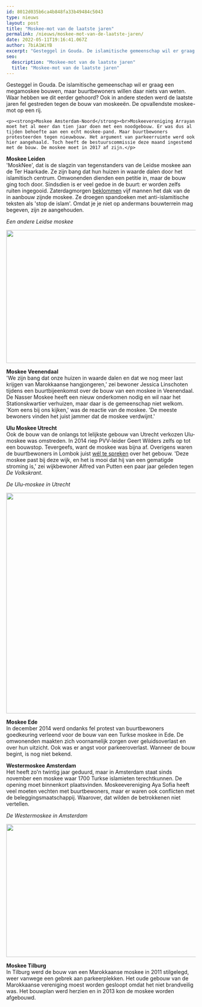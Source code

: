 ```yaml
---
id: 8012d035b6ca4b848fa33b49484c5043
type: nieuws
layout: post
title: "Moskee-mot van de laatste jaren"
permalink: /nieuws/moskee-mot-van-de-laatste-jaren/
date: 2022-05-11T19:16:41.067Z
author: 7biA1WiYB
excerpt: "Gesteggel in Gouda. De islamitische gemeenschap wil er graag een megamoskee bouwen, maar buurtbewoners willen daar niets van weten. Waar hebben we dit eerder gehoord? Ook in andere steden werd de laatste jaren fel gestreden tegen de bouw van moskeeën. De opvallendste moskee-mot op een rij.  "
seo:
  description: "Moskee-mot van de laatste jaren"
  title: "Moskee-mot van de laatste jaren"
---
```

Gesteggel in Gouda. De islamitische gemeenschap wil er graag een megamoskee bouwen, maar buurtbewoners willen daar niets van weten. Waar hebben we dit eerder gehoord? Ook in andere steden werd de laatste jaren fel gestreden tegen de bouw van moskeeën. De opvallendste moskee-mot op een rij.  

    <p><strong>Moskee Amsterdam-Noord</strong><br>Moskeevereniging Arrayan moet het al meer dan tien jaar doen met een noodgebouw. Er was dus al tijden behoefte aan een echt moskee-pand. Maar buurtbewoners protesteerden tegen nieuwbouw. Het argument van parkeerruimte werd ook hier aangehaald. Toch heeft de bestuurscommissie deze maand ingestemd met de bouw. De moskee moet in 2017 af zijn.</p>
<p><strong>Moskee Leiden</strong><br>'MoskNee', dat is de slagzin van tegenstanders van de Leidse moskee aan de Ter Haarkade. Ze zijn bang dat hun huizen in waarde dalen door het islamitisch centrum. Omwonenden dienden een petitie in, maar de bouw ging toch door. Sindsdien is er veel gedoe in de buurt: er worden zelfs ruiten ingegooid. Zaterdagmorgen <a href="http://www.nu.nl/binnenland/3988057/vijf-mannen-klimmen-met-spandoek-dak-van-moskee-leiden.html">beklommen</a> vijf mannen het dak van de in aanbouw zijnde moskee. Ze droegen spandoeken met anti-islamitische teksten als 'stop de islam'. Omdat je je niet op andermans bouwterrein mag begeven, zijn ze aangehouden. </p>
<p><em>Een andere Leidse moskee</em><br><div class="media media-element-container media-default"><div id="file-1427" class="file file-image file-image-jpeg">

        
  
  <div class="content">
    <img height="354" width="560" class="media-element file-default" src="https://7dagen.netlify.app/sites/default/files/50_3.jpg" alt="">  </div>

  
</div>
</div>
<p><strong>Moskee Veenendaal</strong><br>'We zijn bang dat onze huizen in waarde dalen en dat we nog meer last krijgen van Marokkaanse hangjongeren,' zei bewoner Jessica Linschoten tijdens een buurtbijeenkomst over de bouw van een moskee in Veenendaal. De Nasser Moskee heeft een nieuw onderkomen nodig en wil naar het Stationskwartier verhuizen, maar daar is de gemeenschap niet welkom. 'Kom eens bij ons kijken,' was de reactie van de moskee. 'De meeste bewoners vinden het juist jammer dat de moskee verdwijnt.'</p>
<p><strong>Ulu Moskee Utrecht</strong><br>Ook de bouw van de onlangs tot lelijkste gebouw van Utrecht verkozen Ulu-moskee was omstreden. In 2014 riep PVV-leider Geert Wilders zelfs op tot een bouwstop. Tevergeefs, want de moskee was bijna af. Overigens waren de buurtbewoners in Lombok juist <a href="http://www.volkskrant.nl/binnenland/in-utrecht-is-de-moskee-welkom~a991884/">wél te spreken</a> over het gebouw. 'Deze moskee past bij deze wijk, en het is mooi dat hij van een gematigde stroming is,' zei wijkbewoner Alfred van Putten een paar jaar geleden tegen <em>De Volkskrant</em>. </p>
<p><em>De Ulu-moskee in Utrecht</em><br><div class="media media-element-container media-default"><div id="file-1428" class="file file-image file-image-jpeg">

        
  
  <div class="content">
    <img height="587" width="560" class="media-element file-default" src="https://7dagen.netlify.app/sites/default/files/51_3.jpg" alt="">  </div>

  
</div>
</div>
<p><strong>Moskee Ede</strong><br>In december 2014 werd ondanks fel protest van buurtbewoners goedkeuring verleend voor de bouw van een Turkse moskee in Ede. De omwonenden maakten zich voornamelijk zorgen over geluidsoverlast en over hun uitzicht. Ook was er angst voor parkeeroverlast. Wanneer de bouw begint, is nog niet bekend.</p>
<p><strong>Westermoskee Amsterdam</strong><br>Het heeft zo'n twintig jaar geduurd, maar in Amsterdam staat sinds november een moskee waar 1700 Turkse islamieten terechtkunnen. De opening moet binnenkort plaatsvinden. Moskeevereniging Aya Sofia heeft veel moeten vechten met buurtbewoners, maar er waren ook conflicten met de beleggingsmaatschappij. Waarover, dat wilden de betrokkenen niet vertellen. </p>
<p><em>De Westermoskee in Amsterdam</em><br><div class="media media-element-container media-default"><div id="file-1429" class="file file-image file-image-jpeg">

        
  
  <div class="content">
    <img height="354" width="560" class="media-element file-default" src="https://7dagen.netlify.app/sites/default/files/52_2.jpg" alt="">  </div>

  
</div>
</div>
<p><strong>Moskee Tilburg</strong><br>In Tilburg werd de bouw van een Marokkaanse moskee in 2011 stilgelegd, weer vanwege een gebrek aan parkeerplekken. Het oude gebouw van de Marokkaanse vereniging moest worden gesloopt omdat het niet brandveilig was. Het bouwplan werd herzien en in 2013 kon de moskee worden afgebouwd. </p>  
